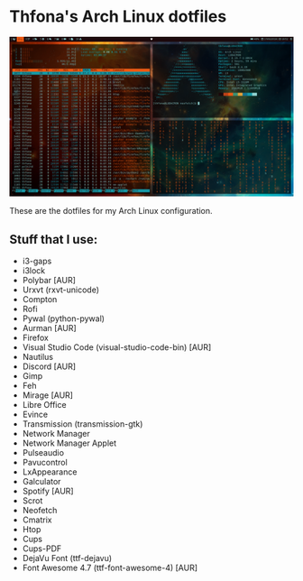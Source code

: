 # Thfona's Arch Linux dotfiles

![Screenshot](Screenshot.png)

These are the dotfiles for my Arch Linux configuration.


## Stuff that I use:

+ i3-gaps
+ i3lock
+ Polybar [AUR]
+ Urxvt (rxvt-unicode)
+ Compton
+ Rofi
+ Pywal (python-pywal)
+ Aurman [AUR]
+ Firefox
+ Visual Studio Code (visual-studio-code-bin) [AUR]
+ Nautilus
+ Discord [AUR]
+ Gimp
+ Feh
+ Mirage [AUR]
+ Libre Office
+ Evince
+ Transmission (transmission-gtk)
+ Network Manager
+ Network Manager Applet
+ Pulseaudio
+ Pavucontrol
+ LxAppearance
+ Galculator
+ Spotify [AUR]
+ Scrot
+ Neofetch
+ Cmatrix
+ Htop
+ Cups
+ Cups-PDF
+ DejaVu Font (ttf-dejavu)
+ Font Awesome 4.7 (ttf-font-awesome-4) [AUR]
